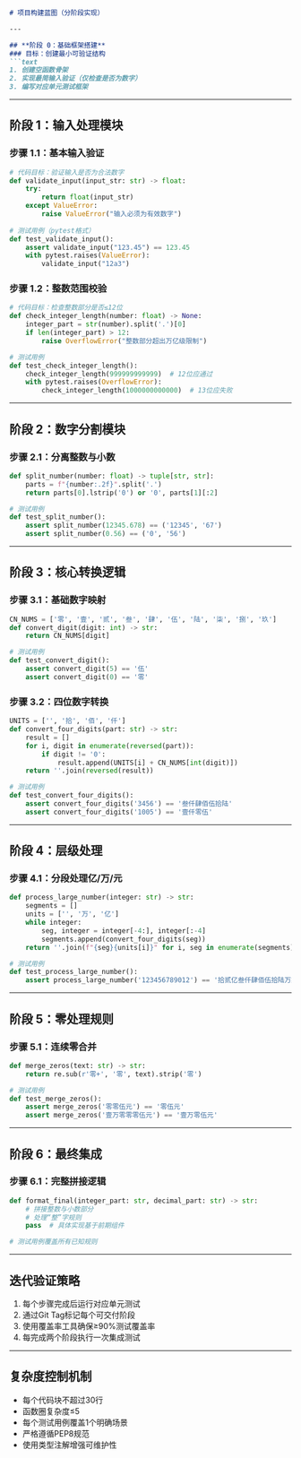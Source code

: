 ```markdown
# 项目构建蓝图（分阶段实现）

---

## **阶段 0：基础框架搭建**
### 目标：创建最小可验证结构
```text
1. 创建空函数骨架
2. 实现最简输入验证（仅检查是否为数字）
3. 编写对应单元测试框架
```

---

## **阶段 1：输入处理模块**
### **步骤 1.1：基本输入验证**
```python
# 代码目标：验证输入是否为合法数字
def validate_input(input_str: str) -> float:
    try:
        return float(input_str)
    except ValueError:
        raise ValueError("输入必须为有效数字")
        
# 测试用例（pytest格式）
def test_validate_input():
    assert validate_input("123.45") == 123.45
    with pytest.raises(ValueError):
        validate_input("12a3")
```

### **步骤 1.2：整数范围校验**
```python
# 代码目标：检查整数部分是否≤12位
def check_integer_length(number: float) -> None:
    integer_part = str(number).split('.')[0]
    if len(integer_part) > 12:
        raise OverflowError("整数部分超出万亿级限制")

# 测试用例
def test_check_integer_length():
    check_integer_length(999999999999)  # 12位应通过
    with pytest.raises(OverflowError):
        check_integer_length(1000000000000)  # 13位应失败
```

---

## **阶段 2：数字分割模块**
### **步骤 2.1：分离整数与小数**
```python
def split_number(number: float) -> tuple[str, str]:
    parts = f"{number:.2f}".split('.')
    return parts[0].lstrip('0') or '0', parts[1][:2]

# 测试用例
def test_split_number():
    assert split_number(12345.678) == ('12345', '67')
    assert split_number(0.56) == ('0', '56')
```

---

## **阶段 3：核心转换逻辑**
### **步骤 3.1：基础数字映射**
```python
CN_NUMS = ['零', '壹', '贰', '叁', '肆', '伍', '陆', '柒', '捌', '玖']
def convert_digit(digit: int) -> str:
    return CN_NUMS[digit]

# 测试用例
def test_convert_digit():
    assert convert_digit(5) == '伍'
    assert convert_digit(0) == '零'
```

### **步骤 3.2：四位数字转换**
```python
UNITS = ['', '拾', '佰', '仟']
def convert_four_digits(part: str) -> str:
    result = []
    for i, digit in enumerate(reversed(part)):
        if digit != '0':
            result.append(UNITS[i] + CN_NUMS[int(digit)])
    return ''.join(reversed(result))

# 测试用例
def test_convert_four_digits():
    assert convert_four_digits('3456') == '叁仟肆佰伍拾陆'
    assert convert_four_digits('1005') == '壹仟零伍'
```

---

## **阶段 4：层级处理**
### **步骤 4.1：分段处理亿/万/元**
```python
def process_large_number(integer: str) -> str:
    segments = []
    units = ['', '万', '亿']
    while integer:
        seg, integer = integer[-4:], integer[:-4]
        segments.append(convert_four_digits(seg))
    return ''.join(f"{seg}{units[i]}" for i, seg in enumerate(segments))

# 测试用例
def test_process_large_number():
    assert process_large_number('123456789012') == '拾贰亿叁仟肆佰伍拾陆万柒仟捌佰玖拾壹元'
```

---

## **阶段 5：零处理规则**
### **步骤 5.1：连续零合并**
```python
def merge_zeros(text: str) -> str:
    return re.sub(r'零+', '零', text).strip('零')

# 测试用例
def test_merge_zeros():
    assert merge_zeros('零零伍元') == '零伍元'
    assert merge_zeros('壹万零零零伍元') == '壹万零伍元'
```

---

## **阶段 6：最终集成**
### **步骤 6.1：完整拼接逻辑**
```python
def format_final(integer_part: str, decimal_part: str) -> str:
    # 拼接整数与小数部分
    # 处理“整”字规则
    pass  # 具体实现基于前期组件

# 测试用例覆盖所有已知规则
```

---

## **迭代验证策略**
1. 每个步骤完成后运行对应单元测试
2. 通过Git Tag标记每个可交付阶段
3. 使用覆盖率工具确保≥90%测试覆盖率
4. 每完成两个阶段执行一次集成测试

---

## **复杂度控制机制**
- 每个代码块不超过30行
- 函数圈复杂度≤5
- 每个测试用例覆盖1个明确场景
- 严格遵循PEP8规范
- 使用类型注解增强可维护性
```